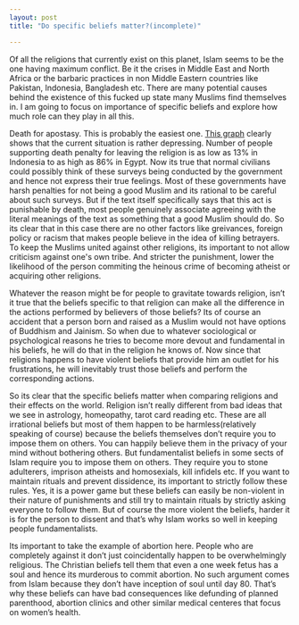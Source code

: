 ```yaml
---
layout: post
title: "Do specific beliefs matter?(incomplete)"

---
```


Of all the religions that currently exist on this planet, Islam seems to be the one having maximum conflict. Be it the crises in Middle East and North Africa or the barbaric practices in non Middle Eastern countries like Pakistan, Indonesia, Bangladesh etc. There are many potential causes behind the existence of this fucked up state many Muslims find themselves in. I am going to focus on importance of specific beliefs and explore how much role can they play in all this. 

Death for apostasy. This is probably the easiest one. [This graph](https://en.wikipedia.org/wiki/Apostasy_in_Islam#/media/File:Apostasy_laws_in_2013.SVG) clearly shows that the current situation is rather depressing. Number of people supporting death penalty for leaving the religion is as low as 13% in Indonesia to as high as 86% in Egypt. Now its true that normal civilians could possibly think of these surveys being conducted by the government and hence not express their true feelings. Most of these governments have harsh penalties for not being a good Muslim and its rational to be careful about such surveys. But if the text itself specifically says that this act is punishable by death, most people genuinely associate agreeing with the literal meanings of the text as something that a good Muslim should do. So its clear that in this case there are no other factors like greivances, foreign policy or racism that makes people believe in the idea of killing betrayers. To keep the Muslims united against other religions, its important to not allow criticism against one's own tribe. And stricter the punishment, lower the likelihood of the person commiting the heinous crime of becoming atheist or acquiring other religions. 

Whatever the reason might be for people to gravitate towards religion, isn’t it true that the beliefs specific to that religion can make all the difference in the actions performed by believers of those beliefs? Its of course an accident that a person born and raised as a Muslim would not have options of Buddhism and Jainism. So when due to whatever sociological or psychological reasons he tries to become more devout and fundamental in his beliefs, he will do that in the religion he knows of. Now since that religions happens to have violent beliefs that provide him an outlet for his frustrations, he will inevitably trust those beliefs and perform the corresponding actions. 

So its clear that the specific beliefs matter when comparing religions and their effects on the world. Religion isn’t really different from bad ideas that we see in astrology, homeopathy, tarot card reading etc. These are all irrational beliefs but most of them happen to be harmless(relatively speaking of course) because the beliefs themselves don’t require you to impose them on others. You can happily believe them in the privacy of your mind without bothering others. But fundamentalist beliefs in some sects of Islam require you to impose them on others. They require you to stone adulterers, imprison atheists and homosexials, kill infidels etc. If you want to maintain rituals and prevent dissidence, its important to strictly follow these rules. Yes, it is a power game but these beliefs can easily be non-violent in their nature of punishments and still try to maintain rituals by strictly asking everyone to follow them. But of course the more violent the beliefs, harder it is for the person to dissent and that’s why Islam works so well in keeping people fundamentalists. 

Its important to take the example of abortion here. People who are completely against it don’t just coincidentally happen to be overwhelmingly religious. The Christian beliefs tell them that even a one week fetus has a soul and hence its murderous to commit abortion. No such argument comes from Islam because they don’t have inception of soul until day 80. That’s why these beliefs can have bad consequences like defunding of planned parenthood, abortion clinics and other similar medical centeres that focus on women’s health.
